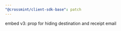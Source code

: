 ```yaml
---
"@crossmint/client-sdk-base": patch
---
```


embed v3: prop for hiding destination and receipt email
